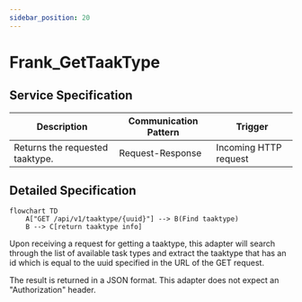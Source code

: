 ```yaml
---
sidebar_position: 20
---
```


# Frank_GetTaakType

## Service Specification
| Description | Communication Pattern | Trigger | 
| --- | --- | --- | 
| Returns the requested taaktype. | Request-Response | Incoming HTTP request

## Detailed Specification
```mermaid
flowchart TD
    A["GET /api/v1/taaktype/{uuid}"] --> B(Find taaktype)
    B --> C[return taaktype info]
```
Upon receiving a request for getting a taaktype, this adapter will search through the list of available task types and
extract the taaktype that has an id which is equal to the uuid specified in the URL of the GET request.

The result is returned in a JSON format. This adapter does not expect an "Authorization" header.